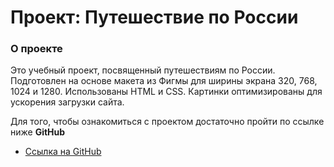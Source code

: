 # Проект: Путешествие по России

### О проекте

Это учебный проект, посвященный путешествиям по России.
Подготовлен на основе макета из Фигмы для ширины экрана 320, 768, 1024 и 1280.
Использованы HTML и CSS. Картинки оптимизированы для ускорения загрузки сайта.

Для того, чтобы ознакомиться с проектом достаточно пройти по ссылке ниже
**GitHub**

* [Ссылка на GitHub](https://likeariverstream.github.io/russian-travel-bootcamp/)
